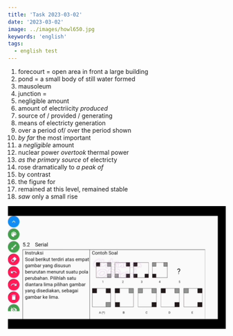 ```yaml
---
title: 'Task 2023-03-02'
date: '2023-03-02'
image: ../images/howl650.jpg
keywords: 'english'
tags:
  - english test
---
```


1. forecourt = open area in front a large building
2. pond = a small body of still water formed
3. mausoleum
4. junction =
5. negligible amount
6. amount of electriicity _produced_
7. source of / provided / generating
8. means of electricty generation
9. over a period of/ over the period shown
10. _by far_ the most important
11. a _negligible_ amount
12. nuclear power _overtook_ thermal power
13. _as the primary source_ of electricty
14. rose dramatically to _a peak of_
15. by contrast
16. the figure for
17. remained at this level, remained stable
18. _saw_ only a small rise

![sserial](../images/serial.png)
